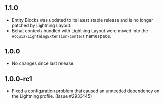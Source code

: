 ## 1.1.0
* Entity Blocks was updated to its latest stable release and is no longer
  patched by Lightning Layout.
* Behat contexts bundled with Lightning Layout were moved into the
  `Acquia\LightningExtension\Context` namespace.

## 1.0.0
* No changes since last release.

## 1.0.0-rc1
* Fixed a configuration problem that caused an unneeded dependency on the
  Lightning profile. (Issue #2933445)
 